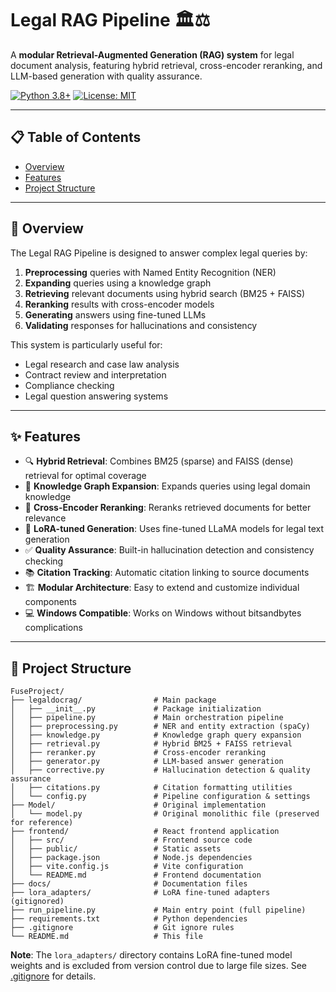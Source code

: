 # Legal RAG Pipeline 🏛️⚖️

A **modular Retrieval-Augmented Generation (RAG) system** for legal document analysis, featuring hybrid retrieval, cross-encoder reranking, and LLM-based generation with quality assurance.

[![Python 3.8+](https://img.shields.io/badge/python-3.8+-blue.svg)](https://www.python.org/downloads/)
[![License: MIT](https://img.shields.io/badge/License-MIT-yellow.svg)](https://opensource.org/licenses/MIT)

---

## 📋 Table of Contents

- [Overview](#overview)
- [Features](#features)
- [Project Structure](#project-structure)

---

## 🎯 Overview

The Legal RAG Pipeline is designed to answer complex legal queries by:

1. **Preprocessing** queries with Named Entity Recognition (NER)
2. **Expanding** queries using a knowledge graph
3. **Retrieving** relevant documents using hybrid search (BM25 + FAISS)
4. **Reranking** results with cross-encoder models
5. **Generating** answers using fine-tuned LLMs
6. **Validating** responses for hallucinations and consistency

This system is particularly useful for:
- Legal research and case law analysis
- Contract review and interpretation
- Compliance checking
- Legal question answering systems

---

## ✨ Features

- 🔍 **Hybrid Retrieval**: Combines BM25 (sparse) and FAISS (dense) retrieval for optimal coverage
- 🧠 **Knowledge Graph Expansion**: Expands queries using legal domain knowledge
- 🎯 **Cross-Encoder Reranking**: Reranks retrieved documents for better relevance
- 🤖 **LoRA-tuned Generation**: Uses fine-tuned LLaMA models for legal text generation
- ✅ **Quality Assurance**: Built-in hallucination detection and consistency checking
- 📚 **Citation Tracking**: Automatic citation linking to source documents
- 🏗️ **Modular Architecture**: Easy to extend and customize individual components
- 💻 **Windows Compatible**: Works on Windows without bitsandbytes complications

---

## 📁 Project Structure

```
FuseProject/
├── legaldocrag/                # Main package
│   ├── __init__.py             # Package initialization
│   ├── pipeline.py             # Main orchestration pipeline
│   ├── preprocessing.py        # NER and entity extraction (spaCy)
│   ├── knowledge.py            # Knowledge graph query expansion
│   ├── retrieval.py            # Hybrid BM25 + FAISS retrieval
│   ├── reranker.py             # Cross-encoder reranking
│   ├── generator.py            # LLM-based answer generation
│   ├── corrective.py           # Hallucination detection & quality assurance
│   ├── citations.py            # Citation formatting utilities
│   └── config.py               # Pipeline configuration & settings
├── Model/                      # Original implementation
│   └── model.py                # Original monolithic file (preserved for reference)
├── frontend/                   # React frontend application
│   ├── src/                    # Frontend source code
│   ├── public/                 # Static assets
│   ├── package.json            # Node.js dependencies
│   ├── vite.config.js          # Vite configuration
│   └── README.md               # Frontend documentation
├── docs/                       # Documentation files
├── lora_adapters/              # LoRA fine-tuned adapters (gitignored)
├── run_pipeline.py             # Main entry point (full pipeline)
├── requirements.txt            # Python dependencies
├── .gitignore                  # Git ignore rules
└── README.md                   # This file
```

**Note**: The `lora_adapters/` directory contains LoRA fine-tuned model weights and is excluded from version control due to large file sizes. See [.gitignore](.gitignore) for details.



